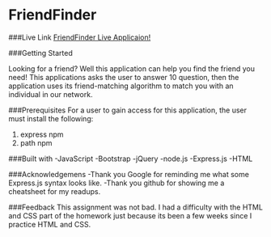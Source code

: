 # FriendFinder

###Live Link
[FriendFinder Live Applicaion!](https://git.heroku.com/i-need-a-friend.git)

###Getting Started

Looking for a friend? Well this application can help you find the friend you need! This applications asks the user to answer 10 question, then the application uses its friend-matching algorithm to match you with an individual in our network.

###Prerequisites
For a user to gain access for this application, the user must install the following:
1. express npm
2. path npm

###Built with
-JavaScript
-Bootstrap
-jQuery
-node.js
-Express.js
-HTML

###Acknowledgemens
-Thank you Google for reminding me what some Express.js syntax looks like.
-Thank you github for showing me a cheatsheet for my readups.

###Feedback
This assignment was not bad. I had a difficulty with the HTML and CSS part of the homework just because its been a few weeks since I practice HTML and CSS.